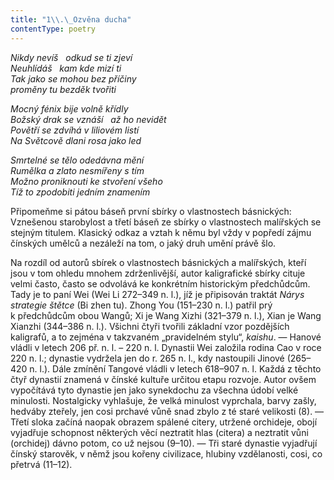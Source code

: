 ```yaml
---
title: "1\\.\_Ozvěna ducha"
contentType: poetry
---
```


<section>

_Nikdy nevíš   odkud se ti zjeví  
Neuhlídáš   kam kde mizí ti  
Tak jako se mohou bez příčiny  
proměny tu bezděk tvořiti_

</section>

<section>

_Mocný fénix bije volně křídly  
Božský drak se vznáší   až ho nevidět  
Povětří se zdvíhá v liliovém listí  
Na Světcově dlani rosa jako led_

</section>

<section>

_Smrtelné se tělo odedávna mění  
Rumělka a zlato nesmířeny s tím  
Možno proniknouti ke stvoření všeho  
Tíž to zpodobiti jedním znamením_

</section>


<section>

Připomeňme si pátou báseň první sbírky o vlastnostech básnických: Vznešenou starobylost a třetí báseň ze sbírky o vlastnostech malířských se stejným titulem. Klasický odkaz a vztah k němu byl vždy v popředí zájmu čínských umělců a nezáleží na tom, o jaký druh umění právě šlo.

Na rozdíl od autorů sbírek o vlastnostech básnických a malířských, kteří jsou v tom ohledu mnohem zdrženlivější, autor kaligrafické sbírky cituje velmi často, často se odvolává ke konkrétním historickým předchůdcům. Tady je to paní Wei (Wei Li 272–349 n. l.), jíž je připisován traktát _Nárys_ _strategie_ _štětce_ (Bi zhen tu). Zhong You (151–230 n. l.) patřil prý k předchůdcům obou Wangů; Xi je Wang Xizhi (321–379 n. l.), Xian je Wang Xianzhi (344–386 n. l.). Všichni čtyři tvořili základní vzor pozdějších kaligrafů, a to zejména v takzvaném „pravidelném stylu“, _kaishu_. — Hanové vládli v letech 206 př. n. l. – 220 n. l. Dynastii Wei založila rodina Cao v roce 220 n. l.; dynastie vydržela jen do r. 265 n. l., kdy nastoupili Jinové (265–420 n. l.). Dále zmínění Tangové vládli v letech 618–907 n. l. Každá z těchto čtyř dynastií znamená v čínské kultuře určitou etapu rozvoje. Autor ovšem vypočítává tyto dynastie jen jako synekdochu za všechna údobí velké minulosti. Nostalgicky vyhlašuje, že velká minulost vyprchala, barvy zašly, hedváby zteřely, jen cosi prchavé vůně snad zbylo z té staré veli­kosti (8). — Třetí sloka začíná naopak obrazem spálené citery, utržené orchideje, obojí vyjadřuje schopnost některých věcí neztratit hlas (citera) a neztratit vůni (orchidej) dávno potom, co už nejsou (9–10). — Tři staré dynastie vyjadřují čínský starověk, v němž jsou kořeny civilizace, hlubiny vzdělanosti, cosi, co přetrvá (11–12).

</section>
